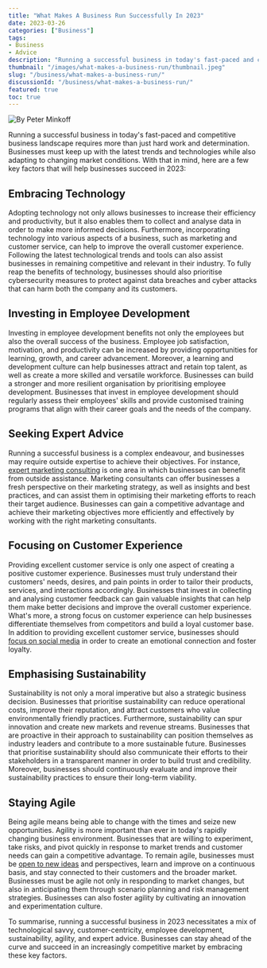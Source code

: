 ```yaml
---
title: "What Makes A Business Run Successfully In 2023"
date: 2023-03-26
categories: ["Business"]
tags:
- Business
- Advice
description: "Running a successful business in today's fast-paced and competitive business landscape requires more than just hard work and determination. Businesses must keep up with the latest trends and technologies while also adapting to changing market conditions. With that in mind, here are a few key factors that will help businesses succeed in 2023:"
thumbnail: "/images/what-makes-a-business-run/thumbnail.jpeg"
slug: "/business/what-makes-a-business-run/"
discussionId: "/business/what-makes-a-business-run/"
featured: true
toc: true
---
```


![By Peter Minkoff](/images/what-makes-a-business-run/thumbnail.jpeg)

Running a successful business in today's fast-paced and competitive business landscape requires more than just hard work and determination. Businesses must keep up with the latest trends and technologies while also adapting to changing market conditions. With that in mind, here are a few key factors that will help businesses succeed in 2023:

## Embracing Technology

Adopting technology not only allows businesses to increase their efficiency and productivity, but it also enables them to collect and analyse data in order to make more informed decisions. Furthermore, incorporating technology into various aspects of a business, such as marketing and customer service, can help to improve the overall customer experience. Following the latest technological trends and tools can also assist businesses in remaining competitive and relevant in their industry. To fully reap the benefits of technology, businesses should also prioritise cybersecurity measures to protect against data breaches and cyber attacks that can harm both the company and its customers.

## Investing in Employee Development

Investing in employee development benefits not only the employees but also the overall success of the business. Employee job satisfaction, motivation, and productivity can be increased by providing opportunities for learning, growth, and career advancement. Moreover, a learning and development culture can help businesses attract and retain top talent, as well as create a more skilled and versatile workforce. Businesses can build a stronger and more resilient organisation by prioritising employee development. Businesses that invest in employee development should regularly assess their employees' skills and provide customised training programs that align with their career goals and the needs of the company.

## Seeking Expert Advice

Running a successful business is a complex endeavour, and businesses may require outside expertise to achieve their objectives. For instance, [expert marketing consulting](https://www.trinityp3.com/) is one area in which businesses can benefit from outside assistance. Marketing consultants can offer businesses a fresh perspective on their marketing strategy, as well as insights and best practices, and can assist them in optimising their marketing efforts to reach their target audience. Businesses can gain a competitive advantage and achieve their marketing objectives more efficiently and effectively by working with the right marketing consultants.

## Focusing on Customer Experience

Providing excellent customer service is only one aspect of creating a positive customer experience. Businesses must truly understand their customers' needs, desires, and pain points in order to tailor their products, services, and interactions accordingly. Businesses that invest in collecting and analysing customer feedback can gain valuable insights that can help them make better decisions and improve the overall customer experience. What's more, a strong focus on customer experience can help businesses differentiate themselves from competitors and build a loyal customer base. In addition to providing excellent customer service, businesses should [focus on social media](https://www.thebeardmag.com/lifestyle/importance-of-social-media-for-small-businesses/) in order to create an emotional connection and foster loyalty.

## Emphasising Sustainability

Sustainability is not only a moral imperative but also a strategic business decision. Businesses that prioritise sustainability can reduce operational costs, improve their reputation, and attract customers who value environmentally friendly practices. Furthermore, sustainability can spur innovation and create new markets and revenue streams. Businesses that are proactive in their approach to sustainability can position themselves as industry leaders and contribute to a more sustainable future. Businesses that prioritise sustainability should also communicate their efforts to their stakeholders in a transparent manner in order to build trust and credibility. Moreover, businesses should continuously evaluate and improve their sustainability practices to ensure their long-term viability.

## Staying Agile

Being agile means being able to change with the times and seize new opportunities. Agility is more important than ever in today's rapidly changing business environment. Businesses that are willing to experiment, take risks, and pivot quickly in response to market trends and customer needs can gain a competitive advantage. To remain agile, businesses must be [open to new ideas](http://https//beautyandthemist.com/2023/02/how-to-be-a-better-small-business-owner/) and perspectives, learn and improve on a continuous basis, and stay connected to their customers and the broader market. Businesses must be agile not only in responding to market changes, but also in anticipating them through scenario planning and risk management strategies. Businesses can also foster agility by cultivating an innovation and experimentation culture.

To summarise, running a successful business in 2023 necessitates a mix of technological savvy, customer-centricity, employee development, sustainability, agility, and expert advice. Businesses can stay ahead of the curve and succeed in an increasingly competitive market by embracing these key factors.